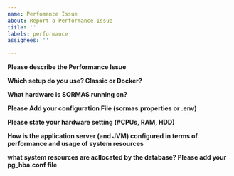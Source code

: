 ```yaml
---
name: Perfomance Issue
about: Report a Performance Issue
title: ''
labels: performance
assignees: ''

---
```


**Please describe the Performance Issue**

**Which setup do you use? Classic or Docker?**

**What hardware is SORMAS running on?**

**Please Add your configuration File (sormas.properties or .env)**

**Please state your hardware setting (#CPUs, RAM, HDD)**

**How is the application server (and JVM) configured in terms of performance and usage of system resources**

**what system resources are acllocated by the database? Please add your pg_hba.conf file**
